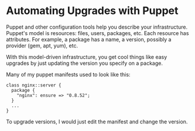 # Automating Upgrades with Puppet

Puppet and other configuration tools help you describe your infrastructure.
Puppet's model is resources: files, users, packages, etc. Each resource has
attributes. For example, a package has a name, a version, possibly a provider
(gem, apt, yum), etc.

<p>

With this model-driven infrastructure, you get cool things like easy upgrades
by just updating the version you specify on a package.

Many of my puppet manifests used to look like this:

    class nginx::server {
      package {
        "nginx": ensure => "0.8.52";
      }
      ...
    }

To upgrade versions, I would just edit the manifest and change the version.


